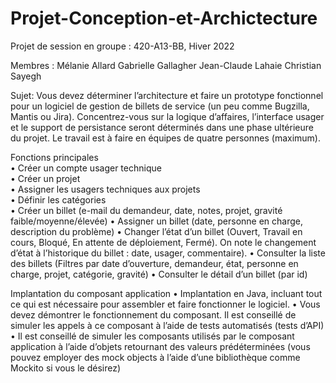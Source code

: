 # Projet-Conception-et-Archictecture
Projet de session en groupe : 420-A13-BB, Hiver 2022

Membres : Mélanie Allard
          Gabrielle Gallagher 
          Jean-Claude Lahaie 
          Christian Sayegh
          
Sujet:
Vous devez déterminer l’architecture et faire un prototype fonctionnel pour un logiciel de gestion de billets de service (un peu comme Bugzilla, Mantis ou Jira).
Concentrez-vous sur la logique d’affaires, l’interface usager et le support de persistance seront déterminés dans une phase ultérieure du projet.
Le travail est à faire en équipes de quatre personnes (maximum).

Fonctions principales<br/>
•	Créer un compte usager technique <br/> 
•	Créer un projet<br/>
•	Assigner les usagers techniques aux projets<br/>
•	Définir les catégories<br/>
•	Créer un billet (e-mail du demandeur, date, notes, projet, gravité faible/moyenne/élevée)
•	Assigner un billet (date, personne en charge, description du problème)
•	Changer l’état d’un billet (Ouvert, Travail en cours, Bloqué, En attente de déploiement, Fermé). On note le changement d’état à l’historique du billet : date, usager, commentaire).
•	Consulter la liste des billets (Filtres par date d’ouverture, demandeur, état, personne en charge, projet, catégorie, gravité)
•	Consulter le détail d’un billet (par id)

Implantation du composant application
•	Implantation en Java, incluant tout ce qui est nécessaire pour assembler et faire fonctionner le logiciel.
•	Vous devez démontrer le fonctionnement du composant. Il est conseillé de simuler les appels à ce composant à l’aide de tests automatisés (tests d’API)
•	Il est conseillé de simuler les composants utilisés par le composant application à l’aide d’objets retournant des valeurs prédéterminées (vous pouvez employer des mock objects à l’aide d’une bibliothèque comme Mockito si vous le désirez)
